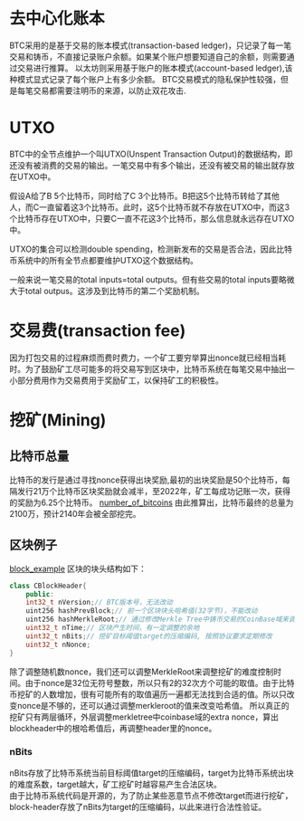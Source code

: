 # 去中心化账本

BTC采用的是基于交易的账本模式(transaction-based ledger)，只记录了每一笔交易和铸币，不直接记录账户余额。如果某个账户想要知道自己的余额，则需要通过交易进行推算。
以太坊则采用基于账户的账本模式(account-based ledger),该种模式显式记录了每个账户上有多少余额。
BTC交易模式的隐私保护性较强，但是每笔交易都需要注明币的来源，以防止双花攻击.

# UTXO

BTC中的全节点维护一个叫UTXO(Unspent Transaction Output)的数据结构，即还没有被消费的交易的输出。一笔交易中有多个输出，还没有被交易的输出就存放在UTXO中。

假设A给了B 5个比特币，同时给了C 3个比特币。B把这5个比特币转给了其他人，而C一直留着这3个比特币。此时，这5个比特币就不存放在UTXO中，而这3个比特币存在UTXO中，只要C一直不花这3个比特币，那么信息就永远存在UTXO中。

UTXO的集合可以检测double spending，检测新发布的交易是否合法，因此比特币系统中的所有全节点都要维护UTXO这个数据结构。

一般来说一笔交易的total inputs=total outputs。但有些交易的total inputs要略微大于total outpus。这涉及到比特币的第二个奖励机制。

# 交易费(transaction fee)

因为打包交易的过程麻烦而费时费力，一个矿工要穷举算出nonce就已经相当耗时。为了鼓励矿工尽可能多的将交易写到区块中，比特币系统在每笔交易中抽出一小部分费用作为交易费用于奖励矿工，以保持矿工的积极性。  

# 挖矿(Mining)

## 比特币总量
比特币的发行是通过寻找nonce获得出块奖励,最初的出块奖励是50个比特币，每隔发行21万个比特币区块奖励就会减半，至2022年，矿工每成功记账一次，获得的奖励为6.25个比特币。
[number_of_bitcoins](pic/number_of_bitcoins.jpeg)
由此推算出，比特币最终的总量为2100万，预计2140年会被全部挖完。

## 区块例子

[block_example](pic/block_example.png)
区块的块头结构如下：
```C++
class CBlockHeader{
    public:
    int32_t nVersion;// BTC版本号，无法改动
    uint256 hashPrevBlock;// 前一个区块块头哈希值(32字节)，不能改动
    uint256 hashMerkleRoot;// 通过修改Merkle Tree中铸币交易的CoinBase域来调整根哈希值
    uint32_t nTime;// 区块产生时间，有一定调整的余地
    uint32_t nBits;// 挖矿目标阈值target的压缩编码, 按照协议要求定期修改
    uint32_t nNonce;
}
```
除了调整随机数nonce，我们还可以调整MerkleRoot来调整挖矿的难度控制时间。由于nonce是32位无符号整数，所以只有2的32次方个可能的取值。由于比特币挖矿的人数增加，很有可能所有的取值遍历一遍都无法找到合适的值。所以只改变nonce是不够的，还可以通过调整merkleroot的值来改变哈希值。
所以真正的挖矿只有两层循环，外层调整merkletree中coinbase域的extra nonce，算出blockheader中的根哈希值后，再调整header里的nonce。

### nBits
nBits存放了比特币系统当前目标阈值target的压缩编码，target为比特币系统出块的难度系数，target越大，矿工挖矿时越容易产生合法区块。  
由于比特币系统代码是开源的，为了防止某些恶意节点不修改target而进行挖矿，block-header存放了nBits为target的压缩编码，以此来进行合法性验证。